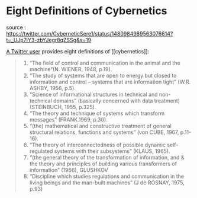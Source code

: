 # Eight Definitions of Cybernetics

source
: https://twitter.com/CyberneticSere1/status/1480984989563076614?t=_UJp7IY3-zbYJegr8qZSSg&s=19

[A Twitter user](https://twitter.com/CyberneticSere1) provides eight definitions of [[cybernetics]]:

> 1.  &ldquo;The field of control and communication in the animal and the machine&rdquo;(N. WIENER, 1948, p.19).
> 2.  &ldquo;The study of systems that are open to energy but closed to information and control – systems that are information tight&rdquo; (W.R. ASHBY, 1956, p.5).
> 3.  &ldquo;Science of informational structures in technical and non-technical domains&rdquo; (basically concerned with data treatment) (STEINBUCH, 1955, p.325).
> 4.  &ldquo;The theory and technique of systems which transform messages&rdquo; (FRANK.1969, p.30).
> 5.  &ldquo;(the) mathematical and constructive treatment of general structural relations, functions and systems&rdquo; (von CUBE, 1967, p.11-16).
> 6.  &ldquo;The theory of interconnectedness of possible dynamic self-regulated systems with their subsystems&rdquo; (KLAUS, 1965).
> 7.  &ldquo;(the general theory of the transformation of information, and &amp; the theory and principles of building various transformers of information&rdquo; (1966), GLUSHKOV
> 8.  &ldquo;Discipline which studies regulations and communication in the living beings and the man-built machines&rdquo; (J de ROSNAY, 1975, p.93)

